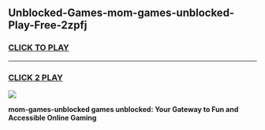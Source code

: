 
## Unblocked-Games-mom-games-unblocked-Play-Free-2zpfj
<h3>
<a href="https://premium76.site?title=mom-games-unblocked&ref=09A">CLICK TO PLAY</a></h3>
<hr>

<h3>
<a href="https://premium76.site?title=mom-games-unblocked&ref=09A">CLICK 2 PLAY</a>
  
</h3>

<a href="https://premium76.site?title=mom-games-unblocked&ref=09A"><img src="https://clearcache.store/games.png"></a>


**mom-games-unblocked games unblocked: Your Gateway to Fun and Accessible Online Gaming**
